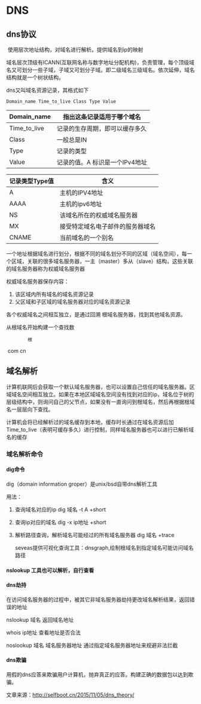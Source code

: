 # DNS

## dns协议

​	使用层次地址结构，对域名进行解析。提供域名到ip的映射

域名层次顶级有ICANN(互联网名称与数字地址分配机构)，负责管理，每个顶级域名又可划分一些子域，子域又可划分子域。即二级域名三级域名。依次延伸，域名结构就是一个树状结构。

dns又叫域名资源记录，其格式如下

```
Domain_name Time_to_live Class Type Value
```

| Domain_name  | 指出这条记录适用于哪个域名     |
| ------------ | ------------------------------ |
| Time_to_live | 记录的生存周期，即可以缓存多久 |
| Class        | 一般总是IN                     |
| Type         | 记录的类型                     |
| Value        | 记录的值。A 标识是一个IPv4地址 |

| 记录类型Type值 | 含义                             |
| -------------- | -------------------------------- |
| A              | 主机的IPV4地址                   |
| AAAA           | 主机的ipv6地址                   |
| NS             | 该域名所在的权威域名服务器       |
| MX             | 接受特定域名电子邮件的服务器域名 |
| CNAME          | 当前域名的一个别名               |

一个地址根据域名进行划分，根据不同的域名划分不同的区域（域名空间），每一个区域，关联的很多域名服务器，一主（master）多从（slave）结构，这些关联的域名服务器称为权威域名服务器

权威域名服务器保存内容：

1. 该区域内所有域名的域名资源记录
2. 父区域和子区域的域名服务器对应的域名资源记录

各个权威域名之间相互独立，是通过回溯 根域名服务器，找到其他域名资源。

从根域名开始构建一个查找数

 			根

​	com				cn

## 域名解析

​		计算机联网后会获取一个默认域名服务器，也可以设置自己信任的域名服务器。区域域名空间相互独立。如果在本地区域域名空间没有找到对应的ip，域名位于树的层级结构中，则询问自己的父节点，如果没有一直询问到根域名，然后再根据根域名一层层向下查找。

​	计算机会将已经解析过的域名缓存到本地，缓存时长通过在域名资源后加Time_to_live（表明可缓存多久）进行控制，同样域名服务器也可以进行已解析域名的缓存

### 域名解析命令

#### dig命令

dig（domain information groper）是unix/bsd自带dns解析工具

用法：

1. 查询域名对应的ip       dig 域名 -t A +short

2. 查询ip对应的域名  dig -x ip地址 +short  

3. 解析路径查询，解析域名可能经过的所有域名服务器    dig 域名  +trace

   seveas提供可视化查询工具：dnsgraph,绘制根域名到指定域名可能访问域名路径

   

   
#### nslookup 工具也可以解析，自行查看

#### dns劫持

   在访问域名服务器的过程中，被其它非域名服务器劫持更改域名解析结果，返回错误的地址

   nslookup 域名  返回域名地址

   whois ip地址   查看地址是否合法

   noslookup 域名  域名服务器地址   通过指定域名服务器地址来规避非法拦截

####    dns欺骗

用假的dns应答来欺骗用户计算机，抛弃真正的应答。构建正确的数据包以达到欺骗。

   

   



文章来源：http://selfboot.cn/2015/11/05/dns_theory/

